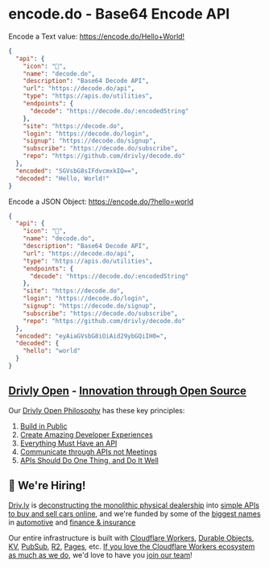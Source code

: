 # encode.do - Base64 Encode API

Encode a Text value: <https://encode.do/Hello+World!>

```json
{
  "api": {
    "icon": "🔐",
    "name": "decode.do",
    "description": "Base64 Decode API",
    "url": "https://decode.do/api",
    "type": "https://apis.do/utilities",
    "endpoints": {
      "decode": "https://decode.do/:encodedString"
    },
    "site": "https://decode.do",
    "login": "https://decode.do/login",
    "signup": "https://decode.do/signup",
    "subscribe": "https://decode.do/subscribe",
    "repo": "https://github.com/drivly/decode.do"
  },
  "encoded": "SGVsbG8sIFdvcmxkIQ==",
  "decoded": "Hello, World!"
}
```

Encode a JSON Object: <https://encode.do/?hello=world>

```json
{
  "api": {
    "icon": "🔐",
    "name": "decode.do",
    "description": "Base64 Decode API",
    "url": "https://decode.do/api",
    "type": "https://apis.do/utilities",
    "endpoints": {
      "decode": "https://decode.do/:encodedString"
    },
    "site": "https://decode.do",
    "login": "https://decode.do/login",
    "signup": "https://decode.do/signup",
    "subscribe": "https://decode.do/subscribe",
    "repo": "https://github.com/drivly/decode.do"
  },
  "encoded": "eyAiaGVsbG8iOiAid29ybGQiIH0=",
  "decoded": {
    "hello": "world"
  }
}
```

## [Drivly Open](https://driv.ly/open) - [Innovation through Open Source](https://blog.driv.ly/accelerating-innovation-through-open-source)

Our [Drivly Open Philosophy](https://philosophy.do) has these key principles:

1. [Build in Public](https://driv.ly/open/build-in-public)
2. [Create Amazing Developer Experiences](https://driv.ly/open/amazing-developer-experiences)
3. [Everything Must Have an API](https://driv.ly/open/everything-must-have-an-api)
4. [Communicate through APIs not Meetings](https://driv.ly/open/communicate-through-apis-not-meetings)
5. [APIs Should Do One Thing, and Do It Well](https://driv.ly/open/apis-do-one-thing)


##  🚀 We're Hiring!

[Driv.ly](https://driv.ly) is [deconstructing the monolithic physical dealership](https://blog.driv.ly/deconstructing-the-monolithic-physical-dealership) into [simple APIs to buy and sell cars online](https://driv.ly), and we're funded by some of the [biggest names](https://twitter.com/TurnerNovak) in [automotive](https://fontinalis.com/team/#bill-ford) and [finance & insurance](https://www.detroit.vc)

Our entire infrastructure is built with [Cloudflare Workers](https://workers.do), [Durable Objects](https://durable.objects.do), [KV](https://kv.cf), [PubSub](https://pubsub.do), [R2](https://r2.do.cf), [Pages](https://pages.do), etc.  [If you love the Cloudflare Workers ecosystem as much as we do](https://driv.ly/loves/workers), we'd love to have you [join our team](https://careers.do/apply)!


